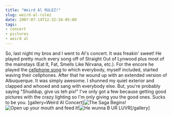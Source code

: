 ```yaml
---
title: "Weird Al RULEZ!"
slug: weird-al-rulez
date: 2007-07-14T12:32:34-05:00
tags:
- concert
- pictures
- weird al
---
```

So, last night my bros and I went to Al's concert. It was freakin' sweet! He played pretty much every song off of Straight Out of Lynwood plus most of the mainstays (Eat It, Fat, Smells Like Nirvana, etc.). For the encore he played the [cellphone song](http://www.youtube.com/watch?v=KjJYywFNbuw) to which everybody, myself included, started waving their cellphones. After that he wound up with an extended version of Albuquerque. It was simply awesome. I shunned my quiet exterior and clapped and whooed and sang with everybody else. But, you're probably saying "Shuddup, give us teh pix!" I've only got a few because getting good pictures with the crazy lighting so I'm only giving you the good ones. Sucks to be you.
[gallery=Weird Al Concert]![](http://farm2.static.flickr.com/1180/810291324_7f9e8311e3.jpg?v=0 "The Saga Begins!")![](http://farm2.static.flickr.com/1011/810291368_786e22bbfd.jpg?v=0 "Open up your mouth and feed it!")![](http://farm2.static.flickr.com/1108/810291566_b2222c21f6.jpg?v=0 "He wunna B UR LUVR")[/gallery] 
